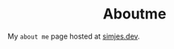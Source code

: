 <h1 align="center">
  Aboutme
</h1>

My `about me` page hosted at [simjes.dev](https://simjes.dev).
